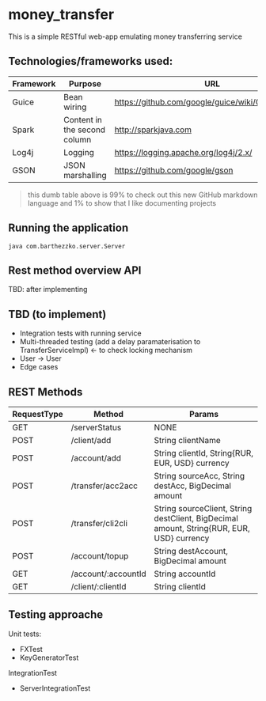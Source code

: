 # money_transfer

This is a simple RESTful web-app emulating money transferring service

## Technologies/frameworks used:

Framework | Purpose | URL
------------ | ------------- | -------------
Guice | Bean wiring | https://github.com/google/guice/wiki/GettingStarted
Spark | Content in the second column | http://sparkjava.com
Log4j | Logging | https://logging.apache.org/log4j/2.x/
GSON | JSON marshalling | https://github.com/google/gson

> this dumb table above is 99% to check out this new GitHub markdown language and 1% to show that I like documenting projects


## Running the application

` java com.barthezzko.server.Server `

## Rest method overview API
TBD: after implementing

## TBD (to implement)
* Integration tests with running service
* Multi-threaded testing (add a delay paramaterisation to TransferServiceImpl) <- to check locking mechanism
* User -> User
* Edge cases

## REST Methods
RequestType | Method | Params 
------------ | ------------ | ------------- 
GET | /serverStatus | NONE
POST | /client/add | String clientName
POST | /account/add | String clientId, String{RUR, EUR, USD} currency
POST | /transfer/acc2acc | String sourceAcc, String destAcc, BigDecimal amount
POST | /transfer/cli2cli | String sourceClient, String destClient, BigDecimal amount, String{RUR, EUR, USD} currency
POST | /account/topup | String destAccount, BigDecimal amount
GET | /account/:accountId | String accountId
GET | /client/:clientId | String clientId

## Testing approache

Unit tests:
* FXTest
* KeyGeneratorTest

IntegrationTest
* ServerIntegrationTest
